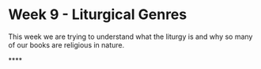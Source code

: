 # Week 9 - Liturgical Genres

This week we are trying to understand what the liturgy is and why so many of our books are religious in nature. 

\*\*\*\*

